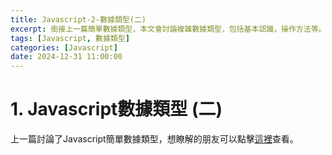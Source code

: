 ```yaml
---
title: Javascript-2-數據類型(二)
excerpt: 銜接上一篇簡單數據類型，本文會討論複雜數據類型，包括基本認識，操作方法等。
tags: [Javascript, 數據類型]
categories: [Javascript]
date: 2024-12-31 11:00:00
---
```


# 1. Javascript數據類型 (二)
上一篇討論了Javascript簡單數據類型，想瞭解的朋友可以點擊[這裡](https://wooiseong.vercel.app/2024/12/30/JS-1-type-primitive/)查看。

